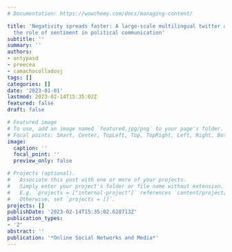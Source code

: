 ```yaml
---
# Documentation: https://wowchemy.com/docs/managing-content/

title: 'Negativity spreads faster: A large-scale multilingual twitter analysis on
  the role of sentiment in political communication'
subtitle: ''
summary: ''
authors:
- antypasd
- preecea
- camachocolladosj
tags: []
categories: []
date: '2023-01-01'
lastmod: 2023-02-14T15:35:02Z
featured: false
draft: false

# Featured image
# To use, add an image named `featured.jpg/png` to your page's folder.
# Focal points: Smart, Center, TopLeft, Top, TopRight, Left, Right, BottomLeft, Bottom, BottomRight.
image:
  caption: ''
  focal_point: ''
  preview_only: false

# Projects (optional).
#   Associate this post with one or more of your projects.
#   Simply enter your project's folder or file name without extension.
#   E.g. `projects = ["internal-project"]` references `content/project/deep-learning/index.md`.
#   Otherwise, set `projects = []`.
projects: []
publishDate: '2023-02-14T15:35:02.628713Z'
publication_types:
- '2'
abstract: ''
publication: '*Online Social Networks and Media*'
---
```

